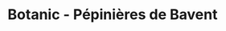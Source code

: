 ---
title: "Botanic - Pépinières de Bavent"
url: /benouville/botanic-pepinieres-de-bavent/
shop: centre de jardinage
---